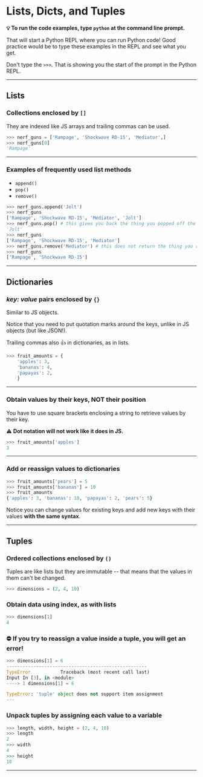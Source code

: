 # Lists, Dicts, and Tuples

**💡 To run the code examples, type `python` at the command line prompt.**

That will start a Python REPL where you can run Python code! Good practice would be to type these examples in the REPL and see what you get.

Don't type the `>>>`. That is showing you the start of the prompt in the Python REPL.

---

## Lists

### Collections enclosed by `[]`

They are indexed like JS arrays and trailing commas can be used.

```py
>>> nerf_guns = ['Rampage', 'Shockwave RD-15', 'Mediator',]
>>> nerf_guns[0]
'Rampage'
```
---
### Examples of frequently used list methods

- `append()`
- `pop()`
- `remove()`

```py
>>> nerf_guns.append('Jolt')
>>> nerf_guns
['Rampage', 'Shockwave RD-15', 'Mediator', 'Jolt']
>>> nerf_guns.pop() # this gives you back the thing you popped off the list, and alters the list
'Jolt'
>>> nerf_guns
['Rampage', 'Shockwave RD-15', 'Mediator']
>>> nerf_guns.remove('Mediator') # this does not return the thing you removed, but it does change the list
>>> nerf_guns
['Rampage', 'Shockwave RD-15']
```

---

## Dictionaries

### _key: value_ pairs enclosed by `{}`

Similar to JS objects.

Notice that you need to put quotation marks around the keys, unlike in JS objects (but like JSON!).

Trailing commas also 👍 in dictionaries, as in lists.

```py
>>> fruit_amounts = {
    'apples': 3,
    'bananas': 4,
    'papayas': 2,
    }
```
---
### Obtain values by their keys, NOT their position

You have to use square brackets enclosing a string to retrieve values by their key.

⚠️ **Dot notation will not work like it does in JS.**

```py
>>> fruit_amounts['apples']
3
```
---

### Add or reassign values to dictionaries

```py
>>> fruit_amounts['pears'] = 5
>>> fruit_amounts['bananas'] = 10
>>> fruit_amounts
{'apples': 3, 'bananas': 10, 'papayas': 2, 'pears': 5}
```

Notice you can change values for existing keys and add new keys with their values **with the same syntax**.

---

## Tuples

### Ordered collections enclosed by `()`

Tuples are like lists but they are immutable -- that means that the values in them can't be changed.

```py
>>> dimensions = (2, 4, 10)
```

### Obtain data using index, as with lists

```py
>>> dimensions[1]
4
```

### ⛔ If you try to reassign a value inside a tuple, you will get an error!

```py
>>> dimensions[1] = 6
----------------------------------------------------
TypeError           Traceback (most recent call last)
Input In [3], in <module>
----> 1 dimensions[1] = 6

TypeError: 'tuple' object does not support item assignment
---
```

### Unpack tuples by assigning each value to a variable

```py
>>> length, width, height = (2, 4, 10)
>>> length
2
>>> width
4
>>> height
10
```

---
